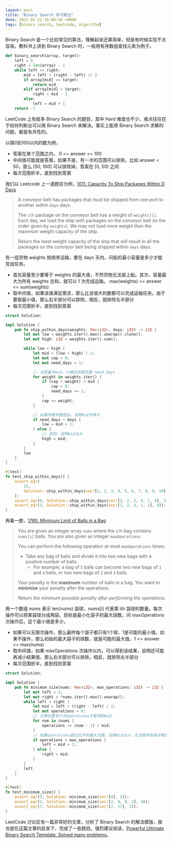```yaml
---
layout: post
title: "Binary Search 学习笔记"
date: 2021-05-22 16:00:50 +0800
tags: [binary search, leetcode, algorithm]
---
```


Binary Search 是一个比较常见的算法，理解起来还算简单，但是有时候实现不太容易。教科书上讲到 Binary Search 时，一般用有序数组查找元素为例子。

```python
def binary_search(array, target):
    left = 0
    right = len(array) - 1
    while left <= right:
        mid = left + (right - left) // 2
        if array[mid] == target:
            return mid
        elif array[mid] > target:
            right = mid - 1
        else:
            left = mid + 1
    return -1
```

LeetCode 上有挺多 Binary Search 的题目，其中 Hard 难度也不少，难点往往在于如何判断出可以用 Binary Search 来解决。事实上能用 Binary Search 求解的问题，都是有共性的。

以猜0到100以内的数为例，

- 答案在某个范围之内， 0 <= answer <= 100
- 中间值可能就是答案，如果不是，有一半的范围可以排除。比如 answer < 50，那么 [50, 100] 可以排除掉，答案在 [0, 50) 之间
- 每次范围折半，直到找到答案

我们以 Leetcode 上一道题目为例，[1011. Capacity To Ship Packages Within D Days](https://leetcode.com/problems/capacity-to-ship-packages-within-d-days/)

> A conveyor belt has packages that must be shipped from one port to another within `days` days.
>
> The `ith` package on the conveyor belt has a weight of `weights[i]`. Each day, we load the ship with packages on the conveyor belt (in the order given by `weights`). We may not load more weight than the maximum weight capacity of the ship.
>
> Return the least weight capacity of the ship that will result in all the packages on the conveyor belt being shipped within `days` days.

有一组货物 weights 按顺序运输，要在 days 天内，问船的最小容量是多少才能完成任务。

- 首先容量至少要等于 weights 的最大值，不然货物无法装上船。其次，容量最大为所有 weights 总和，就可以 1 次完成运输。 max(weights) <= answer <= sum(weights)
- 取中间值，如果该值满足需求，那么比该值大的数都可以完成运输任务。由于要取最小值，那么右半部分可以排除。相反，就排除左半部分
- 每次范围折半，直到找到答案

```rust
struct Solution;

impl Solution {
    pub fn ship_within_days(weights: Vec<i32>, days: i32) -> i32 {
        let mut low = weights.iter().max().unwrap().clone();
        let mut high: i32 = weights.iter().sum();

        while low < high {
            let mid = (low + high) / 2;
            let mut cap = 0;
            let mut need_days = 1;

            // 当容量为mid，计算出所需天数 need_days
            for weight in weights.iter() {
                if (cap + weight) > mid {
                    cap = 0;
                    need_days += 1;
                }
                cap += weight;
            }

            // 如果所需天数超出，说明mid不够大
            if need_days > days {
                low = mid + 1;
            } else {
                // 否则，说明mid太大
                high = mid;
            }
        }
        low
    }
}

#[test]
fn test_ship_within_days() {
    assert_eq!(
        15,
        Solution::ship_within_days(vec![1, 2, 3, 4, 5, 6, 7, 8, 9, 10], 5)
    );
    assert_eq!(6, Solution::ship_within_days(vec![3, 2, 2, 4, 1, 4], 3));
    assert_eq!(3, Solution::ship_within_days(vec![1, 2, 3, 1, 1], 4));
}
```

再看一题，[1760. Minimum Limit of Balls in a Bag](https://leetcode.com/problems/minimum-limit-of-balls-in-a-bag/)

> You are given an integer array `nums` where the `ith` bag contains `nums[i]` balls. You are also given an integer `maxOperations`.
>
> You can perform the following operation at most `maxOperations` times:
>
> - Take any bag of balls and divide it into two new bags with a positive number of balls.
>   - For example, a bag of `5` balls can become two new bags of `1` and `4` balls, or two new bags of `2` and `3` balls.
>
> Your penalty is the **maximum** number of balls in a bag. You want to **minimize** your penalty after the operations.
>
> Return *the minimum possible penalty after performing the operations*.

用一个数组 nums 表示 len(nums) 袋球，nums[i] 代表第 ith 袋球的数量。每次操作可以把某袋球分成两袋，目标是最小化袋子的最大球数，问 maxOperations 次操作后，这个最小值是多少。

- 如果可以无限次操作，那么最终每个袋子都只有1个球，1是可能的最小值。如果不操作，那么初始的最大袋子的球数，就是可能的最大值。1 <= answer <= max(nums)
- 取中间值，如果 maxOperations 次操作以内，可以得到该结果，说明还可能再减小结果值，那么右半部分可以排除。相反，就排除左半部分
- 每次范围折半，直到找到答案

```rust
struct Solution;

impl Solution {
    pub fn minimum_size(nums: Vec<i32>, max_operations: i32) -> i32 {
        let mut left = 1;
        let mut right = *nums.iter().max().unwrap();
        while left < right {
            let mid = left + (right - left) / 2;
            let mut operations = 0;
            // 计算出要多少次operations才能得到mid
            for num in &nums {
                operations += (num - 1) / mid;
            }
            // 如果operations超过允许的最大次数，说明mid太小，无法把所有袋子都分到那么小袋
            if operations > max_operations {
                left = mid + 1;
            } else {
                right = mid;
            }
        }
        left
    }
}

#[test]
fn test_minimum_size() {
    assert_eq!(3, Solution::minimum_size(vec![9], 2));
    assert_eq!(2, Solution::minimum_size(vec![2, 4, 8, 2], 4));
    assert_eq!(7, Solution::minimum_size(vec![7, 17], 2));
}
```

LeetCode 讨论区有一篇非常好的文章，分析了 Binary Search 的解法模版，我也是在这篇文章的启发下，完成了一些题目。强烈建议阅读，[Powerful Ultimate Binary Search Template. Solved many problems](https://leetcode.com/discuss/study-guide/786126/Python-Powerful-Ultimate-Binary-Search-Template.-Solved-many-problems)。
